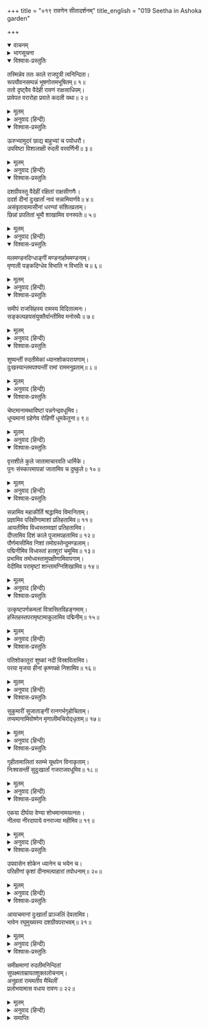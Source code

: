 +++
title = "०१९ रावणेन सीतादर्शनम्"
title_english = "019 Seetha in Ashoka garden"

+++
<details open><summary>वाचनम्</summary>
<div caption="श्रीराम-हरिसीताराममूर्ति-घनपाठिभ्यां वचनम्" class="audioEmbed" src="https://archive.org/download/Ramayana-recitation-Sriram-harisItArAmamUrti-Ghanapaati-v2/Kanda_5/Kanda_5_SK-019-Seetha_in_Ashoka_garden.mp3"></div>
</details>

<details><summary>भागसूचना</summary>

19. रावणको देखकर दुःख, भय और चिन्तामें डूबी हुई सीताकी अवस्थाका वर्णन
</details>

<details open><summary>विश्वास-प्रस्तुतिः</summary>

तस्मिन्नेव ततः काले राजपुत्री त्वनिन्दिता।  
रूपयौवनसम्पन्नं भूषणोत्तमभूषितम्॥ १॥  
ततो दृष्ट्वैव वैदेही रावणं राक्षसाधिपम्।  
प्रावेपत वरारोहा प्रवाते कदली यथा॥ २॥
</details>

<details><summary>मूलम्</summary>

तस्मिन्नेव ततः काले राजपुत्री त्वनिन्दिता।  
रूपयौवनसम्पन्नं भूषणोत्तमभूषितम्॥ १॥  
ततो दृष्ट्वैव वैदेही रावणं राक्षसाधिपम्।  
प्रावेपत वरारोहा प्रवाते कदली यथा॥ २॥
</details>

<details><summary>अनुवाद (हिन्दी)</summary>

उस समय अनिन्दिता सुन्दरी राजकुमारी सीताने जब उत्तमोत्तम आभूषणोंसे विभूषित तथा रूप-यौवनसे सम्पन्न राक्षसराज रावणको आते देखा, तब वे प्रचण्ड हवामें हिलनेवाली कदलीके समान भयके मारे थर-थर काँपने लगीं॥ १-२॥
</details>

<details open><summary>विश्वास-प्रस्तुतिः</summary>

ऊरुभ्यामुदरं छाद्य बाहुभ्यां च पयोधरौ।  
उपविष्टा विशालाक्षी रुदती वरवर्णिनी॥ ३॥
</details>

<details><summary>मूलम्</summary>

ऊरुभ्यामुदरं छाद्य बाहुभ्यां च पयोधरौ।  
उपविष्टा विशालाक्षी रुदती वरवर्णिनी॥ ३॥
</details>

<details><summary>अनुवाद (हिन्दी)</summary>

सुन्दर कान्तिवाली विशाललोचना जानकीने अपनी जाँघोंसे पेट और दोनों भुजाओंसे स्तन छिपा लिये तथा वहाँ बैठी-बैठी वे रोने लगीं॥ ३॥
</details>

<details open><summary>विश्वास-प्रस्तुतिः</summary>

दशग्रीवस्तु वैदेहीं रक्षितां राक्षसीगणैः।  
ददर्श दीनां दुःखार्तां नावं सन्नामिवार्णवे॥ ४॥  
असंवृतायामासीनां धरण्यां संशितव्रताम्।  
छिन्नां प्रपतितां भूमौ शाखामिव वनस्पतेः॥ ५॥
</details>

<details><summary>मूलम्</summary>

दशग्रीवस्तु वैदेहीं रक्षितां राक्षसीगणैः।  
ददर्श दीनां दुःखार्तां नावं सन्नामिवार्णवे॥ ४॥  
असंवृतायामासीनां धरण्यां संशितव्रताम्।  
छिन्नां प्रपतितां भूमौ शाखामिव वनस्पतेः॥ ५॥
</details>

<details><summary>अनुवाद (हिन्दी)</summary>

राक्षसियोंके पहरेमें रहती हुई विदेहराजकुमारी सीता अत्यन्त दीन और दुःखी हो रही थीं। वे समुद्रमें जीर्ण-शीर्ण होकर डूबी हुई नौकाके समान दुःखके सागरमें निमग्न थीं। उस अवस्थामें दशमुख रावणने उनकी ओर देखा। वे बिना बिछौनेके खुली जमीनपर बैठी थीं और कटकर पृथ्वीपर गिरी हुई वृक्षकी शाखाके समान जान पड़ती थीं। उनके द्वारा बड़े कठोर व्रतका पालन किया जा रहा था॥ ४-५॥
</details>

<details open><summary>विश्वास-प्रस्तुतिः</summary>

मलमण्डनदिग्धाङ्गीं मण्डनार्हाममण्डनाम्।  
मृणाली पङ्कदिग्धेव विभाति न विभाति च॥ ६॥
</details>

<details><summary>मूलम्</summary>

मलमण्डनदिग्धाङ्गीं मण्डनार्हाममण्डनाम्।  
मृणाली पङ्कदिग्धेव विभाति न विभाति च॥ ६॥
</details>

<details><summary>अनुवाद (हिन्दी)</summary>

उनके अंगोंमें अंगरागकी जगह मैल जमी हुई थी। वे आभूषण धारण तथा शृंगार करनेयोग्य होनेपर भी उन सबसे वञ्चित थीं और कीचड़में सनी हुई कमलनालकी भाँति शोभा पाती थीं तथा नहीं भी पाती थीं (कमलनाल जैसे सुकुमारताके कारण शोभा पाती है और कीचड़में सनी रहनेके कारण शोभा नहीं पाती, वैसे ही वे अपने सहज सौन्दर्यसे सुशोभित थीं, किंतु मलिनताके कारण शोभा नहीं देती थीं।)॥ ६॥
</details>

<details open><summary>विश्वास-प्रस्तुतिः</summary>

समीपं राजसिंहस्य रामस्य विदितात्मनः।  
सङ्कल्पहयसंयुक्तैर्यान्तीमिव मनोरथैः॥ ७॥
</details>

<details><summary>मूलम्</summary>

समीपं राजसिंहस्य रामस्य विदितात्मनः।  
सङ्कल्पहयसंयुक्तैर्यान्तीमिव मनोरथैः॥ ७॥
</details>

<details><summary>अनुवाद (हिन्दी)</summary>

संकल्पोंके घोड़ोंसे जुते हुए मनोमय रथपर चढ़कर आत्मज्ञानी राजसिंह भगवान् श्रीरामके पास जाती हुई-सी प्रतीत होती थीं॥ ७॥
</details>

<details open><summary>विश्वास-प्रस्तुतिः</summary>

शुष्यन्तीं रुदतीमेकां ध्यानशोकपरायणाम्।  
दुःखस्यान्तमपश्यन्तीं रामां राममनुव्रताम्॥ ८॥
</details>

<details><summary>मूलम्</summary>

शुष्यन्तीं रुदतीमेकां ध्यानशोकपरायणाम्।  
दुःखस्यान्तमपश्यन्तीं रामां राममनुव्रताम्॥ ८॥
</details>

<details><summary>अनुवाद (हिन्दी)</summary>

उनका शरीर सूखता जा रहा था। वे अकेली बैठकर रोती तथा श्रीरामचन्द्रजीके ध्यान एवं उनके वियोगके शोकमें डूबी रहती थीं। उन्हें अपने दुःखका अन्त नहीं दिखायी देता था। वे श्रीरामचन्द्रजीमें अनुराग रखनेवाली तथा उनकी रमणीय भार्या थीं॥ ८॥
</details>

<details open><summary>विश्वास-प्रस्तुतिः</summary>

चेष्टमानामथाविष्टां पन्नगेन्द्रवधूमिव।  
धूप्यमानां ग्रहेणेव रोहिणीं धूमकेतुना॥ ९॥
</details>

<details><summary>मूलम्</summary>

चेष्टमानामथाविष्टां पन्नगेन्द्रवधूमिव।  
धूप्यमानां ग्रहेणेव रोहिणीं धूमकेतुना॥ ९॥
</details>

<details><summary>अनुवाद (हिन्दी)</summary>

जैसे नागराजकी वधू (नागिन) मणि-मन्त्रादिसे अभिभूत हो छटपटाने लगती है, उसी तरह सीता भी पतिके वियोगमें तड़प रही थीं तथा धूमके समान वर्णवाले केतुग्रहसे ग्रस्त हुई रोहिणीके समान संतप्त हो रही थीं॥ ९॥
</details>

<details open><summary>विश्वास-प्रस्तुतिः</summary>

वृत्तशीले कुले जातामाचारवति धार्मिके।  
पुनः संस्कारमापन्नां जातामिव च दुष्कुले॥ १०॥
</details>

<details><summary>मूलम्</summary>

वृत्तशीले कुले जातामाचारवति धार्मिके।  
पुनः संस्कारमापन्नां जातामिव च दुष्कुले॥ १०॥
</details>

<details><summary>अनुवाद (हिन्दी)</summary>

यद्यपि सदाचारी और सुशील कुलमें उनका जन्म हुआ था। फिर धार्मिक तथा उत्तम आचार-विचारवाले कुलमें वे ब्याही गयी थीं—विवाह-संस्कारसे सम्पन्न हुई थीं, तथापि दूषित कुलमें उत्पन्न हुई नारीके समान मलिन दिखायी देती थीं॥ १०॥
</details>

<details open><summary>विश्वास-प्रस्तुतिः</summary>

सन्नामिव महाकीर्तिं श्रद्धामिव विमानिताम्।  
प्रज्ञामिव परिक्षीणामाशां प्रतिहतामिव॥ ११॥  
आयतीमिव विध्वस्तामाज्ञां प्रतिहतामिव।  
दीप्तामिव दिशं काले पूजामपहतामिव॥ १२॥  
पौर्णमासीमिव निशां तमोग्रस्तेन्दुमण्डलाम्।  
पद्मिनीमिव विध्वस्तां हतशूरां चमूमिव॥ १३॥  
प्रभामिव तमोध्वस्तामुपक्षीणामिवापगाम्।  
वेदीमिव परामृष्टां शान्तामग्निशिखामिव॥ १४॥
</details>

<details><summary>मूलम्</summary>

सन्नामिव महाकीर्तिं श्रद्धामिव विमानिताम्।  
प्रज्ञामिव परिक्षीणामाशां प्रतिहतामिव॥ ११॥  
आयतीमिव विध्वस्तामाज्ञां प्रतिहतामिव।  
दीप्तामिव दिशं काले पूजामपहतामिव॥ १२॥  
पौर्णमासीमिव निशां तमोग्रस्तेन्दुमण्डलाम्।  
पद्मिनीमिव विध्वस्तां हतशूरां चमूमिव॥ १३॥  
प्रभामिव तमोध्वस्तामुपक्षीणामिवापगाम्।  
वेदीमिव परामृष्टां शान्तामग्निशिखामिव॥ १४॥
</details>

<details><summary>अनुवाद (हिन्दी)</summary>

वे क्षीण हुई विशाल कीर्ति, तिरस्कृत हुई श्रद्धा, सर्वथा ह्रासको प्राप्त हुई बुद्धि, टूटी हुई आशा, नष्ट हुए भविष्य, उल्लङ्घित हुई राजाज्ञा, उत्पातकालमें दहकती हुई दिशा, नष्ट हुई देवपूजा, चन्द्रग्रहणसे मलिन हुई पूर्णमासीकी रात, तुषारपातसे जीर्ण-शीर्ण हुई कमलिनी, जिसका शूरवीर सेनापति मारा गया हो—ऐसी सेना, अन्धकारसे नष्ट हुई प्रभा, सूखी हुई सरिता, अपवित्र प्राणियोंके स्पर्शसे अशुद्ध हुई वेदी और बुझी हुई अग्निशिखाके समान प्रतीत होती थीं॥ ११—१४॥
</details>

<details open><summary>विश्वास-प्रस्तुतिः</summary>

उत्कृष्टपर्णकमलां वित्रासितविहङ्गमाम्।  
हस्तिहस्तपरामृष्टामाकुलामिव पद्मिनीम्॥ १५॥
</details>

<details><summary>मूलम्</summary>

उत्कृष्टपर्णकमलां वित्रासितविहङ्गमाम्।  
हस्तिहस्तपरामृष्टामाकुलामिव पद्मिनीम्॥ १५॥
</details>

<details><summary>अनुवाद (हिन्दी)</summary>

जिसे हाथीने अपनी सूँड़से हुँड़ेर डाला हो; अतएव जिसके पत्ते और कमल उखड़ गये हों तथा जलपक्षी भयसे थर्रा उठे हों, उस मथित एवं मलिन हुई पुष्करिणीके समान सीता श्रीहीन दिखायी देती थीं॥ १५॥
</details>

<details open><summary>विश्वास-प्रस्तुतिः</summary>

पतिशोकातुरां शुष्कां नदीं विस्रावितामिव।  
परया मृजया हीनां कृष्णपक्षे निशामिव॥ १६॥
</details>

<details><summary>मूलम्</summary>

पतिशोकातुरां शुष्कां नदीं विस्रावितामिव।  
परया मृजया हीनां कृष्णपक्षे निशामिव॥ १६॥
</details>

<details><summary>अनुवाद (हिन्दी)</summary>

पतिके विरह-शोकसे उनका हृदय बड़ा व्याकुल था। जिसका जल नहरोंके द्वारा इधर-उधर निकाल दिया गया हो, ऐसी नदीके समान वे सूख गयी थीं तथा उत्तम उबटन आदिके न लगनेसे कृष्णपक्षकी रात्रिके समान मलिन हो रही थीं॥ १६॥
</details>

<details open><summary>विश्वास-प्रस्तुतिः</summary>

सुकुमारीं सुजाताङ्गीं रत्नगर्भगृहोचिताम्।  
तप्यमानामिवोष्णेन मृणालीमचिरोद‍्धृताम्॥ १७॥
</details>

<details><summary>मूलम्</summary>

सुकुमारीं सुजाताङ्गीं रत्नगर्भगृहोचिताम्।  
तप्यमानामिवोष्णेन मृणालीमचिरोद‍्धृताम्॥ १७॥
</details>

<details><summary>अनुवाद (हिन्दी)</summary>

उनके अंग बड़े सुकुमार और सुन्दर थे। वे रत्नजटित राजमहलमें रहनेके योग्य थीं; परंतु गर्मीसे तपी और तुरंत तोड़कर फेंकी हुई कमलिनीके समान दयनीय दशाको पहुँच गयी थीं॥ १७॥
</details>

<details open><summary>विश्वास-प्रस्तुतिः</summary>

गृहीतामालितां स्तम्भे यूथपेन विनाकृताम्।  
निःश्वसन्तीं सुदुःखार्तां गजराजवधूमिव॥ १८॥
</details>

<details><summary>मूलम्</summary>

गृहीतामालितां स्तम्भे यूथपेन विनाकृताम्।  
निःश्वसन्तीं सुदुःखार्तां गजराजवधूमिव॥ १८॥
</details>

<details><summary>अनुवाद (हिन्दी)</summary>

जिसे यूथपतिसे अलग करके पकड़कर खंभेमें बाँध दिया गया हो, उस हथिनीके समान वे अत्यन्त दुःखसे आतुर होकर लम्बी साँस खींच रही थीं॥ १८॥
</details>

<details open><summary>विश्वास-प्रस्तुतिः</summary>

एकया दीर्घया वेण्या शोभमानामयत्नतः।  
नीलया नीरदापाये वनराज्या महीमिव॥ १९॥
</details>

<details><summary>मूलम्</summary>

एकया दीर्घया वेण्या शोभमानामयत्नतः।  
नीलया नीरदापाये वनराज्या महीमिव॥ १९॥
</details>

<details><summary>अनुवाद (हिन्दी)</summary>

बिना प्रयत्नके ही बँधी हुई एक ही लम्बी वेणीसे सीताकी वैसी ही शोभा हो रही थी, जैसे वर्षा-ऋतु बीत जानेपर सुदूरतक फैली हुई हरी-भरी वनश्रेणीसे पृथ्वी सुशोभित होती है॥ १९॥
</details>

<details open><summary>विश्वास-प्रस्तुतिः</summary>

उपवासेन शोकेन ध्यानेन च भयेन च।  
परिक्षीणां कृशां दीनामल्पाहारां तपोधनाम्॥ २०॥
</details>

<details><summary>मूलम्</summary>

उपवासेन शोकेन ध्यानेन च भयेन च।  
परिक्षीणां कृशां दीनामल्पाहारां तपोधनाम्॥ २०॥
</details>

<details><summary>अनुवाद (हिन्दी)</summary>

वे उपवास, शोक, चिन्ता और भयसे अत्यन्त क्षीण, कृशकाय और दीन हो गयी थीं। उनका आहार बहुत कम हो गया था तथा एकमात्र तप ही उनका धन था॥ २०॥
</details>

<details open><summary>विश्वास-प्रस्तुतिः</summary>

आयाचमानां दुःखार्तां प्राञ्जलिं देवतामिव।  
भावेन रघुमुख्यस्य दशग्रीवपराभवम्॥ २१॥
</details>

<details><summary>मूलम्</summary>

आयाचमानां दुःखार्तां प्राञ्जलिं देवतामिव।  
भावेन रघुमुख्यस्य दशग्रीवपराभवम्॥ २१॥
</details>

<details><summary>अनुवाद (हिन्दी)</summary>

वे दुःखसे आतुर हो अपने कुलदेवतासे हाथ जोड़कर मन-ही-मन यह प्रार्थना-सी कर रही थीं कि श्रीरामचन्द्रजीके हाथसे दशमुख रावणकी पराजय हो॥
</details>

<details open><summary>विश्वास-प्रस्तुतिः</summary>

समीक्षमाणां रुदतीमनिन्दितां  
सुपक्ष्मताम्रायतशुक्ललोचनाम्।  
अनुव्रतां राममतीव मैथिलीं  
प्रलोभयामास वधाय रावणः॥ २२॥
</details>

<details><summary>मूलम्</summary>

समीक्षमाणां रुदतीमनिन्दितां  
सुपक्ष्मताम्रायतशुक्ललोचनाम्।  
अनुव्रतां राममतीव मैथिलीं  
प्रलोभयामास वधाय रावणः॥ २२॥
</details>

<details><summary>अनुवाद (हिन्दी)</summary>

सुन्दर बरौनियोंसे युक्त, लाल, श्वेत एवं विशाल नेत्रोंवाली सती-साध्वी मिथिलेशकुमारी सीता श्रीरामचन्द्रजीमें अत्यन्त अनुरक्त थीं और इधर-उधर देखती हुई रो रही थीं। इस अवस्थामें उन्हें देखकर राक्षसराज रावण अपने ही वधके लिये उनको लुभानेकी चेष्टा करने लगा॥ २२॥
</details>

<details><summary>समाप्तिः</summary>

इत्यार्षे श्रीमद्रामायणे वाल्मीकीये आदिकाव्ये सुन्दरकाण्डे एकोनविंशः सर्गः॥ १९॥  
इस प्रकार श्रीवाल्मीकिनिर्मित आर्षरामायण आदिकाव्यके सुन्दरकाण्डमें उन्नीसवाँ सर्ग पूरा हुआ॥ १९॥
</details>

